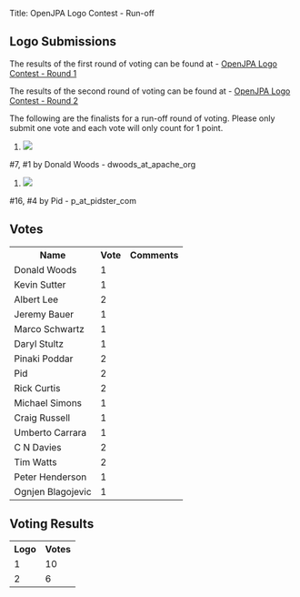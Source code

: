 Title: OpenJPA Logo Contest - Run-off

<a name="OpenJPALogoContest-Run-off-LogoSubmissions"></a>

## Logo Submissions

The results of the first round of voting can be found at - [OpenJPA Logo Contest - Round 1](openjpa-logo-contest---round-1.html)

The results of the second round of voting can be found at - [OpenJPA Logo Contest - Round 2](openjpa-logo-contest---round-2.html)

The following are the finalists for a run-off round of voting.
Please only submit one vote and each vote will only count for 1 point.

1. <img src="http://people.apache.org/~dwoods/openjpa/logos/openjpa-logo1.png"/>
  #7, #1 by Donald Woods - dwoods_at_apache_org
1. <img src="https://issues.apache.org/jira/secure/attachment/12412745/openjpa-v002-website.png"/>
  #16, #4 by Pid - p_at_pidster_com

  
  

<a name="OpenJPALogoContest-Run-off-Votes"></a>

## Votes

<table>
<tr><th> Name </th><th> Vote </th><th> Comments </th></tr>
<tr><td class="border"> Donald Woods </td><td class="border"> 1 </td><td class="border">  </td></tr>
<tr><td class="border"> Kevin Sutter </td><td class="border"> 1 </td><td class="border">  </td></tr>
<tr><td class="border"> Albert Lee </td><td class="border"> 2 </td><td class="border">  </td></tr>
<tr><td class="border"> Jeremy Bauer </td><td class="border"> 1 </td><td class="border">  </td></tr>
<tr><td class="border"> Marco Schwartz </td><td class="border"> 1 </td><td class="border"> </td></tr>
<tr><td class="border"> Daryl Stultz </td><td class="border"> 1 </td><td class="border"> </td></tr>
<tr><td class="border"> Pinaki Poddar </td><td class="border"> 2 </td><td class="border"> </td></tr>
<tr><td class="border"> Pid </td><td class="border"> 2 </td><td class="border"> </td></tr>
<tr><td class="border"> Rick Curtis </td><td class="border"> 2 </td><td class="border"> </td></tr>
<tr><td class="border"> Michael Simons </td><td class="border"> 1 </td><td class="border"> </td></tr>
<tr><td class="border"> Craig Russell </td><td class="border"> 1 </td><td class="border"> </td></tr>
<tr><td class="border"> Umberto Carrara </td><td class="border"> 1 </td><td class="border"> </td></tr>
<tr><td class="border"> C N Davies </td><td class="border"> 2 </td><td class="border"> </td></tr>
<tr><td class="border"> Tim Watts </td><td class="border"> 2 </td><td class="border"> </td></tr>
<tr><td class="border"> Peter Henderson </td><td class="border"> 1 </td><td class="border"> </td></tr>
<tr><td class="border"> Ognjen Blagojevic </td><td class="border"> 1</td><td class="border"> </td></tr>
</table>


  
  

<a name="OpenJPALogoContest-Run-off-VotingResults"></a>

## Voting Results

<table>
<tr><th> Logo </th><th> Votes </th></tr>
<tr><td class="border"> 1 </td><td class="border"> 10 </td></tr>
<tr><td class="border"> 2 </td><td class="border"> 6 </td></tr>
</table>

  
  
